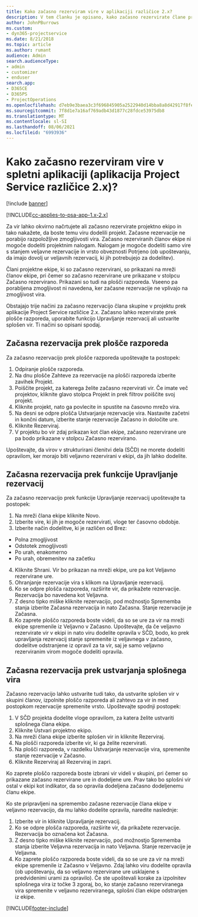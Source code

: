 ```yaml
---
title: Kako začasno rezerviram vire v aplikaciji različice 2.x?
description: V tem članku je opisano, kako začasno rezervirate člane projektne ekipe v storitvi Project Service.
author: JohnPBurrows
ms.custom:
- dyn365-projectservice
ms.date: 8/21/2018
ms.topic: article
ms.author: rumant
audience: Admin
search.audienceType:
- admin
- customizer
- enduser
search.app:
- D365CE
- D365PS
- ProjectOperations
ms.openlocfilehash: d7eb9e3baea3c3f696845905a2522940d14bba8a8d42917f8fe1b90c7c443747
ms.sourcegitcommit: 7f8d1e7a16af769adb43d1877c28fdce53975db8
ms.translationtype: MT
ms.contentlocale: sl-SI
ms.lasthandoff: 08/06/2021
ms.locfileid: "6993936"
---
```

# <a name="how-do-i-soft-book-resources-in-the-web-app-project-service-app-v2x"></a>Kako začasno rezerviram vire v spletni aplikaciji (aplikacija Project Service različice 2.x)?

[!include [banner](../includes/psa-now-project-operations.md)]

[!INCLUDE[cc-applies-to-psa-app-1.x-2.x](../includes/cc-applies-to-psa-app-1x-2x.md)]

Za vir lahko okvirno načrtujete ali začasno rezervirate projektno ekipo in tako nakažete, da boste temu viru dodelili projekt. Začasne rezervacije ne porabijo razpoložljive zmogljivosti vira. Začasno rezerviranih članov ekipe ni mogoče dodeliti projektnim nalogam. Nalogam je mogoče dodeliti samo vire s stanjem veljavne rezervacije in vrsto obveznosti Potrjeno (ob upoštevanju, da imajo dovolj ur veljavnih rezervacij, ki jih potrebujejo za dodelitev).

Člani projektne ekipe, ki so začasno rezervirani, so prikazani na mreži članov ekipe, pri čemer so začasno rezervirane ure prikazane v stolpcu Začasno rezervirano. Prikazani so tudi na plošči razporeda. Vseeno pa porabljena zmogljivost ni navedena, ker začasne rezervacije ne vplivajo na zmogljivost vira.

Obstajajo trije načini za začasno rezervacijo člana skupine v projektu prek aplikacije Project Service različice 2.x. Začasno lahko rezervirate prek plošče razporeda, uporabite funkcijo Upravljanje rezervacij ali ustvarite splošen vir. Ti načini so opisani spodaj.

## <a name="soft-book-with-the-schedule-board"></a>Začasna rezervacija prek plošče razporeda

Za začasno rezervacijo prek plošče razporeda upoštevajte ta postopek: 
1. Odpiranje plošče razporeda.
2. Na dnu plošče Zahteve za rezervacije na plošči razporeda izberite zavihek Projekt.
3. Poiščite projekt, za katerega želite začasno rezervirati vir. Če imate več projektov, kliknite glavo stolpca Projekt in prek filtrov poiščite svoj projekt.
4. Kliknite projekt, nato ga povlecite in spustite na časovno mrežo vira.
5. Na desni se odpre plošča Ustvarjanje rezervacije vira. Nastavite začetni in končni datum, izberite stanje rezervacije Začasno in določite ure. 
6. Kliknite Rezerviraj.
7. V projektu bo vir zdaj prikazan kot član ekipe, začasno rezervirane ure pa bodo prikazane v stolpcu Začasno rezervirano.

Upoštevajte, da virov v strukturirani členitvi dela (SČD) ne morete dodeliti opravilom, ker morajo biti veljavno rezervirani v ekipi, da jih lahko dodelite.

## <a name="soft-book-using-the-maintain-bookings-feature"></a>Začasna rezervacija prek funkcije Upravljanje rezervacij

Za začasno rezervacijo prek funkcije Upravljanje rezervacij upoštevajte ta postopek:
1. Na mreži člana ekipe kliknite Novo.
2. Izberite vire, ki jih je mogoče rezervirati, vloge ter časovno obdobje.
3. Izberite način dodelitve, ki je različen od Brez:
- Polna zmogljivost
- Odstotek zmogljivosti
- Po urah, enakomerno
- Po urah, obremenitev na začetku
4. Kliknite Shrani. Vir bo prikazan na mreži ekipe, ure pa kot Veljavno rezervirane ure.
5. Ohranjanje rezervacije vira s klikom na Upravljanje rezervacij.
6. Ko se odpre plošča razporeda, razširite vir, da prikažete rezervacije. Rezervacija bo navedena kot Veljavna.
7. Z desno tipko miške kliknite rezervacijo, pod možnostjo Sprememba stanja izberite Začasna rezervacija in nato Začasna. Stanje rezervacije je Začasna.
8. Ko zaprete ploščo razporeda boste videli, da so se ure za vir na mreži ekipe spremenile iz Veljavno v Začasno.
Upoštevajte, da če veljavno rezervirate vir v ekipi in nato viru dodelite opravila v SČD, bodo, ko prek upravljanja rezervacij stanje spremenite iz veljavnega v začasno, dodelitve odstranjene iz opravil za ta vir, saj je samo veljavno rezerviranim virom mogoče dodeliti opravila.

## <a name="soft-book-by-creating-a-generic-resource"></a>Začasna rezervacija prek ustvarjanja splošnega vira

Začasno rezervacijo lahko ustvarite tudi tako, da ustvarite splošen vir v skupini članov, izpolnite ploščo razporeda ali zahtevo za vir in med postopkom rezervacije spremenite vrsto.
Upoštevajte spodnji postopek:

1. V SČD projekta dodelite vloge opravilom, za katera želite ustvariti splošnega člana ekipe.
2. Kliknite Ustvari projektno ekipo.
3. Na mreži člana ekipe izberite splošen vir in kliknite Rezerviraj.
4. Na plošči razporeda izberite vir, ki ga želite rezervirati.
5. Na plošči razporeda, v razdelku Ustvarjanje rezervacije vira, spremenite stanje rezervacije v Začasno.
6. Kliknite Rezerviraj ali Rezerviraj in zapri.

Ko zaprete ploščo razporeda boste izbrani vir videli v skupini, pri čemer so prikazane začasno rezervirane ure in dodeljene ure. Prav tako bo splošni vir ostal v ekipi kot indikator, da so opravila dodeljena začasno dodeljenemu članu ekipe.

Ko ste pripravljeni na spremembo začasne rezervacije člana ekipe v veljavno rezervacijo, da mu lahko dodelite opravila, naredite naslednje:

1. Izberite vir in kliknite Upravljanje rezervacij.
2. Ko se odpre plošča razporeda, razširite vir, da prikažete rezervacije. Rezervacija bo označena kot Začasna.
3. Z desno tipko miške kliknite rezervacijo, pod možnostjo Sprememba stanja izberite Veljavna rezervacija in nato Veljavna. Stanje rezervacije je Veljavna.
4. Ko zaprete ploščo razporeda boste videli, da so se ure za vir na mreži ekipe spremenile iz Začasno v Veljavno. Zdaj lahko viru dodelite opravila (ob upoštevanju, da so veljavno rezervirane ure usklajene s predvidenimi urami za opravilo). Če ste upoštevali korake za izpolnitev splošnega vira iz točke 3 zgoraj, bo, ko stanje začasno rezerviranega vira spremenite v veljavno rezerviranega, splošni član ekipe odstranjen iz ekipe.


[!INCLUDE[footer-include](../includes/footer-banner.md)]